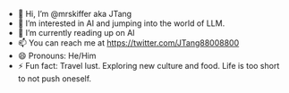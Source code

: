 - 👋 Hi, I’m @mrskiffer aka JTang
- 👀 I’m interested in AI and jumping into the world of LLM. 
- 🌱 I’m currently reading up on AI 
- 📫 You can reach me at https://twitter.com/JTang88008800
- 😄 Pronouns: He/Him
- ⚡ Fun fact: Travel lust. Exploring new culture and food. Life is too short to not push oneself. 


